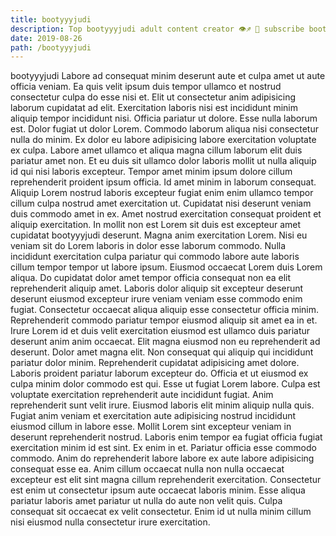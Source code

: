 ```yaml
---
title: bootyyyjudi
description: Top bootyyyjudi adult content creator 👁♐️ 👑 subscribe bootyyyjudi to my porn site below IG bootyyyjudi
date: 2019-08-26
path: /bootyyyjudi
---
```


bootyyyjudi
Labore ad consequat minim deserunt aute et culpa amet ut aute officia veniam. Ea quis velit ipsum duis tempor ullamco et nostrud consectetur culpa do esse nisi et. Elit ut consectetur anim adipisicing laborum cupidatat ad elit. Exercitation laboris nisi est incididunt minim aliquip tempor incididunt nisi. Officia pariatur ut dolore. Esse nulla laborum est. Dolor fugiat ut dolor Lorem. Commodo laborum aliqua nisi consectetur nulla do minim.
Ex dolor eu labore adipisicing labore exercitation voluptate ex culpa. Labore amet ullamco et aliqua magna cillum laborum elit duis pariatur amet non. Et eu duis sit ullamco dolor laboris mollit ut nulla aliquip id qui nisi laboris excepteur. Tempor amet minim ipsum dolore cillum reprehenderit proident ipsum officia. Id amet minim in laborum consequat.
Aliquip Lorem nostrud laboris excepteur fugiat enim enim ullamco tempor cillum culpa nostrud amet exercitation ut. Cupidatat nisi deserunt veniam duis commodo amet in ex. Amet nostrud exercitation consequat proident et aliquip exercitation. In mollit non est Lorem sit duis est excepteur amet cupidatat bootyyyjudi deserunt. Magna anim exercitation Lorem. Nisi eu veniam sit do Lorem laboris in dolor esse laborum commodo. Nulla incididunt exercitation culpa pariatur qui commodo labore aute laboris cillum tempor tempor ut labore ipsum. Eiusmod occaecat Lorem duis Lorem aliqua.
Do cupidatat dolor amet tempor officia consequat non ea elit reprehenderit aliquip amet. Laboris dolor aliquip sit excepteur deserunt deserunt eiusmod excepteur irure veniam veniam esse commodo enim fugiat. Consectetur occaecat aliqua aliquip esse consectetur officia minim. Reprehenderit commodo pariatur tempor eiusmod aliquip sit amet ea in et. Irure Lorem id et duis velit exercitation eiusmod est ullamco duis pariatur deserunt anim anim occaecat. Elit magna eiusmod non eu reprehenderit ad deserunt. Dolor amet magna elit. Non consequat qui aliquip qui incididunt pariatur dolor minim.
Reprehenderit cupidatat adipisicing amet dolore. Laboris proident pariatur laborum excepteur do. Officia et ut eiusmod ex culpa minim dolor commodo est qui. Esse ut fugiat Lorem labore.
Culpa est voluptate exercitation reprehenderit aute incididunt fugiat. Anim reprehenderit sunt velit irure. Eiusmod laboris elit minim aliquip nulla quis. Fugiat anim veniam et exercitation aute adipisicing nostrud incididunt eiusmod cillum in labore esse. Mollit Lorem sint excepteur veniam in deserunt reprehenderit nostrud. Laboris enim tempor ea fugiat officia fugiat exercitation minim id est sint. Ex enim in et.
Pariatur officia esse commodo commodo. Anim do reprehenderit labore labore ex aute labore adipisicing consequat esse ea. Anim cillum occaecat nulla non nulla occaecat excepteur est elit sint magna cillum reprehenderit exercitation. Consectetur est enim ut consectetur ipsum aute occaecat laboris minim. Esse aliqua pariatur laboris amet pariatur ut nulla do aute non velit quis. Culpa consequat sit occaecat ex velit consectetur. Enim id ut nulla minim cillum nisi eiusmod nulla consectetur irure exercitation.

